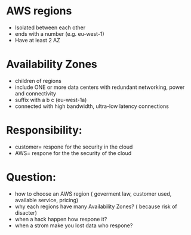 # AWS regions
 - Isolated between each other
 - ends with a number (e.g. eu-west-1)
 - Have at least 2 AZ

# Availability Zones
 - children of regions
 - include ONE or more data centers with redundant networking, power and connectivity
 - suffix with a b c (eu-west-1a)
 - connected with high bandwidth, ultra-low latency connections
# Responsibility:
 * customer= respone for the security in the cloud
 * AWS= respone for the the security of the cloud
# Question:
 * how to choose an AWS region ( goverment law, customer used, available service, pricing)
 * why each regions have many Availability Zones? ( because risk of disacter)
 * when a hack happen how respone it?
 * when a strom make you lost data who respone?
